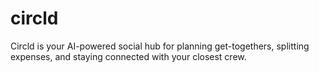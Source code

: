 # circld
Circld is your AI-powered social hub for planning get-togethers, splitting expenses, and staying connected with your closest crew. 
